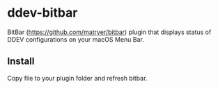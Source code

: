 # ddev-bitbar

BitBar (https://github.com/matryer/bitbar) plugin that displays status of DDEV configurations on your macOS Menu Bar.

## Install

Copy file to your plugin folder and refresh bitbar.

